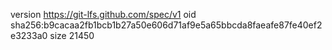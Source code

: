 version https://git-lfs.github.com/spec/v1
oid sha256:b9cacaa2fb1bcb1b27a50e606d71af9e5a65bbcda8faeafe87fe40ef2e3233a0
size 21450
